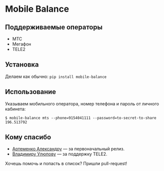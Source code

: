 Mobile Balance
==============

Поддерживаемые операторы
------------------------

* МТС
* Мегафон
* TELE2

Установка
---------

Делаем как обычно: `pip install mobile-balance`

Использование
-----

Указываем мобильного оператора, номер телефона и пароль от личного кабинета:

    $ mobile-balance mts --phone=9154041111 --password=to-secret-to-share
    196.513792

Кому спасибо
------------

* [Артеменко Александру](https://github.com/svetlyak40wt) — за первоначальный релиз.
* [Владимиру Улюпову](https://github.com/vaal-) — за поддержку TELE2.

Хочешь помочь и попасть в список? Пришли pull-request!